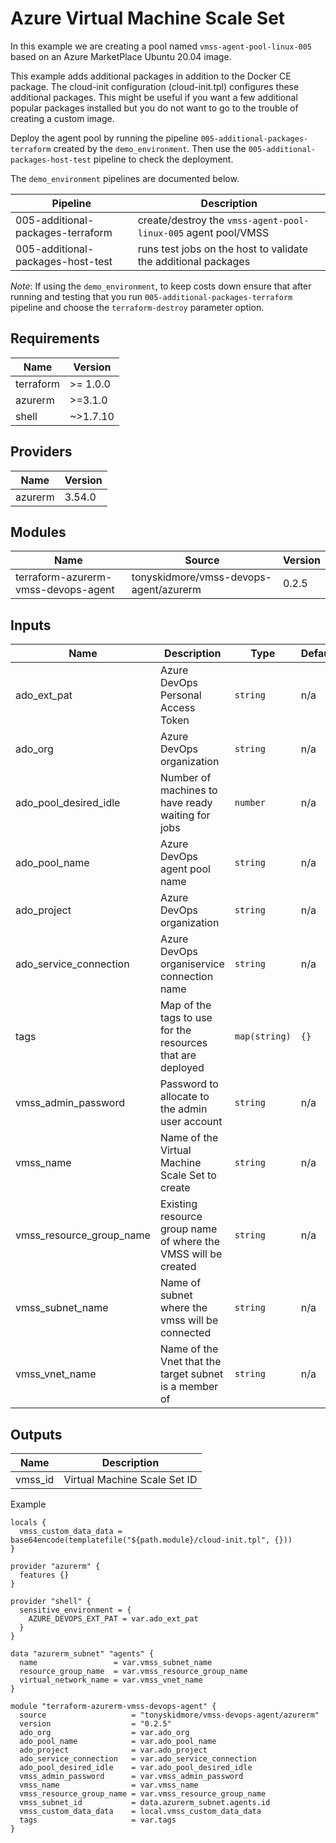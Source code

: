 # Azure Virtual Machine Scale Set

In this example we are creating a pool named `vmss-agent-pool-linux-005` based on an Azure MarketPlace Ubuntu 20.04 image.

This example adds additional packages in addition to the Docker CE package.  The cloud-init configuration (cloud-init.tpl) configures these additional packages.  This might be useful if you want a few additional popular packages installed but you do not want to go to the trouble of creating a custom image.

Deploy the agent pool by running the pipeline `005-additional-packages-terraform` created by the `demo_environment`.  Then use the `005-additional-packages-host-test` pipeline to check the deployment.

The `demo_environment` pipelines are documented below.

| Pipeline                          | Description                                                                              |
|-----------------------------------|------------------------------------------------------------------------------------------|
| 005-additional-packages-terraform | create/destroy the `vmss-agent-pool-linux-005` agent pool/VMSS                           |
| 005-additional-packages-host-test | runs test jobs on the host to validate the additional packages                           |


_Note_:
If using the `demo_environment`, to keep costs down ensure that after running and testing that you run `005-additional-packages-terraform` pipeline and choose the `terraform-destroy` parameter option.


<!-- BEGIN_TF_DOCS -->

## Requirements

| Name | Version |
|------|---------|
| terraform | >= 1.0.0 |
| azurerm | >=3.1.0 |
| shell | ~>1.7.10 |
## Providers

| Name | Version |
|------|---------|
| azurerm | 3.54.0 |
## Modules

| Name | Source | Version |
|------|--------|---------|
| terraform-azurerm-vmss-devops-agent | tonyskidmore/vmss-devops-agent/azurerm | 0.2.5 |
## Inputs

| Name | Description | Type | Default | Required |
|------|-------------|------|---------|:--------:|
| ado\_ext\_pat | Azure DevOps Personal Access Token | `string` | n/a | yes |
| ado\_org | Azure DevOps organization | `string` | n/a | yes |
| ado\_pool\_desired\_idle | Number of machines to have ready waiting for jobs | `number` | n/a | yes |
| ado\_pool\_name | Azure DevOps agent pool name | `string` | n/a | yes |
| ado\_project | Azure DevOps organization | `string` | n/a | yes |
| ado\_service\_connection | Azure DevOps organiservice connection name | `string` | n/a | yes |
| tags | Map of the tags to use for the resources that are deployed | `map(string)` | `{}` | no |
| vmss\_admin\_password | Password to allocate to the admin user account | `string` | n/a | yes |
| vmss\_name | Name of the Virtual Machine Scale Set to create | `string` | n/a | yes |
| vmss\_resource\_group\_name | Existing resource group name of where the VMSS will be created | `string` | n/a | yes |
| vmss\_subnet\_name | Name of subnet where the vmss will be connected | `string` | n/a | yes |
| vmss\_vnet\_name | Name of the Vnet that the target subnet is a member of | `string` | n/a | yes |
## Outputs

| Name | Description |
|------|-------------|
| vmss\_id | Virtual Machine Scale Set ID |

Example

```hcl
locals {
  vmss_custom_data_data = base64encode(templatefile("${path.module}/cloud-init.tpl", {}))
}

provider "azurerm" {
  features {}
}

provider "shell" {
  sensitive_environment = {
    AZURE_DEVOPS_EXT_PAT = var.ado_ext_pat
  }
}

data "azurerm_subnet" "agents" {
  name                 = var.vmss_subnet_name
  resource_group_name  = var.vmss_resource_group_name
  virtual_network_name = var.vmss_vnet_name
}

module "terraform-azurerm-vmss-devops-agent" {
  source                   = "tonyskidmore/vmss-devops-agent/azurerm"
  version                  = "0.2.5"
  ado_org                  = var.ado_org
  ado_pool_name            = var.ado_pool_name
  ado_project              = var.ado_project
  ado_service_connection   = var.ado_service_connection
  ado_pool_desired_idle    = var.ado_pool_desired_idle
  vmss_admin_password      = var.vmss_admin_password
  vmss_name                = var.vmss_name
  vmss_resource_group_name = var.vmss_resource_group_name
  vmss_subnet_id           = data.azurerm_subnet.agents.id
  vmss_custom_data_data    = local.vmss_custom_data_data
  tags                     = var.tags
}
```
<!-- END_TF_DOCS -->
